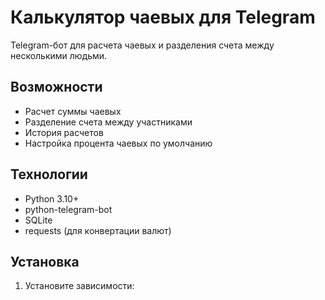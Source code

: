 # Калькулятор чаевых для Telegram

Telegram-бот для расчета чаевых и разделения счета между несколькими людьми.

## Возможности

- Расчет суммы чаевых
- Разделение счета между участниками
- История расчетов
- Настройка процента чаевых по умолчанию

## Технологии

- Python 3.10+
- python-telegram-bot
- SQLite
- requests (для конвертации валют)

## Установка

1. Установите зависимости:

